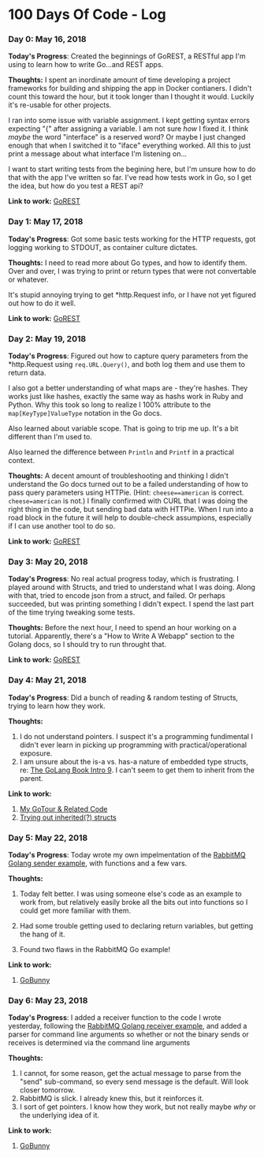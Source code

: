 # 100 Days Of Code - Log

### Day 0: May 16, 2018

**Today's Progress**: Created the beginnings of GoREST, a RESTful app I'm using to learn how to write Go...and REST apps.

**Thoughts:** I spent an inordinate amount of time developing a project frameworks for building and shipping the app in Docker contianers.  I didn't count this toward the hour, but it took longer than I thought it would.  Luckily it's re-usable for other projects.

I ran into some issue with variable assignment.  I kept getting syntax errors expecting "{" after assigning a variable.  I am not sure *how* I fixed it.  I think *maybe* the word "interface" is a reserved word?  Or maybe I just changed enough that when I switched it to "iface" everything worked.   All this to just print a message about what interface I'm listening on...

I want to start writing tests from the begining here, but I'm unsure how to do that with the app I've written so far. I've read how tests work in Go, so I get the idea, but how do you test a REST api?

**Link to work:** [GoREST](https://github.com/clcollins/gorest)

### Day 1: May 17, 2018


**Today's Progress**: Got some basic tests working for the HTTP requests, got logging working to STDOUT, as container culture dictates.

**Thoughts:** I need to read more about Go types, and how to identify them.  Over and over, I was trying to print or return types that were not convertable or whatever.

It's stupid annoying trying to get *http.Request info, or I have not yet figured out how to do it well.

**Link to work:** [GoREST](https://github.com/clcollins/gorest)

### Day 2: May 19, 2018

**Today's Progress**: Figured out how to capture query parameters from the *http.Request using `req.URL.Query()`, and both log them and use them to return data.
 
 I also got a better understanding of what maps are - they're hashes.  They works just like hashes, exactly the same way as hashs work in Ruby and Python.  Why this took so long to realize I 100% attribute to the `map[KeyType]ValueType` notation in the Go docs.

Also learned about variable scope.  That is going to trip me up.  It's a bit different than I'm used to.

Also learned the difference between `Println` and `Printf` in a practical context.

**Thoughts:** A decent amount of troubleshooting and thinking I didn't understand the Go docs turned out to be a failed understanding of how to pass query parameters using HTTPie.  (Hint: `cheese==american` is correct.  `cheese=american` is not.)  I finally confirmed with CURL that I was doing the right thing in the code, but sending bad data with HTTPie.  When I run into a road block in the future it will help to double-check assumpions, especially if I can use another tool to do so. 

**Link to work:** [GoREST](https://github.com/clcollins/gorest)

### Day 3: May 20, 2018

**Today's Progress**:  No real actual progress today, which is frustrating.  I played around with Structs, and tried to understand what I was doing.  Along with that, tried to encode json from a struct, and failed.  Or perhaps succeeded, but was printing something I didn't expect.  I spend the last part of the time trying tweaking some tests.

**Thoughts:** Before the next hour, I need to spend an hour working on a tutorial.  Apparently, there's a "How to Write A Webapp" section to the Golang docs, so I should try to run throught that.

**Link to work:** [GoREST](https://github.com/clcollins/gorest)


### Day 4: May 21, 2018

**Today's Progress**:  Did a bunch of reading & random testing of Structs, trying to learn how they work.

**Thoughts:**

1. I do not understand pointers.  I suspect it's a programming fundimental I didn't ever learn in picking up programming with practical/operational exposure.
2. I am unsure about the is-a vs. has-a nature of embedded type structs, re: [The GoLang Book Intro 9](https://www.golang-book.com/books/intro/9). I can't seem to get them to inherit from the parent.

**Link to work:** 

1. [My GoTour & Related Code](https://github.com/clcollins/gotour)
2. [Trying out inherited\(?\) structs](https://play.golang.org/p/IgfztiWDFyr)

### Day 5: May 22, 2018

**Today's Progress**: Today wrote my own impelmentation of the [RabbitMQ Golang sender example](https://www.rabbitmq.com/tutorials/tutorial-one-go.html), with functions and a few vars.

**Thoughts:**

1. Today felt better.  I was using someone else's code as an example to work from, but relatively easily broke all the bits out into functions so I could get more familiar with them.

2. Had some trouble getting used to declaring return variables, but getting the hang of it.

3. Found two flaws in the RabbitMQ Go example!

**Link to work:** 

1. [GoBunny](https://github.com/clcollins/gobunny)

### Day 6: May 23, 2018

**Today's Progress**: I added a receiver function to the code I wrote yesterday, following the  [RabbitMQ Golang receiver example](https://www.rabbitmq.com/tutorials/tutorial-one-go.html), and added a parser for command line arguments so whether or not the binary sends or receives is determined via the command line arguments

**Thoughts:**

1. I cannot, for some reason, get the actual message to parse from the "send" sub-command, so every send message is the default.  Will look closer tomorrow.
2. RabbitMQ is slick.  I already knew this, but it reinforces it.
3. I sort of get pointers.  I know how they work, but not really maybe *why* or the underlying idea of it.

**Link to work:** 

1. [GoBunny](https://github.com/clcollins/gobunny)
